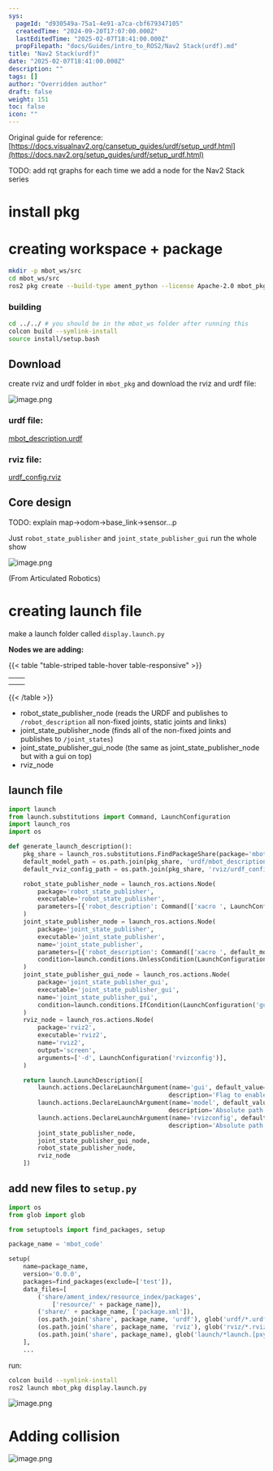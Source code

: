 ```yaml
---
sys:
  pageId: "d930549a-75a1-4e91-a7ca-cbf679347105"
  createdTime: "2024-09-20T17:07:00.000Z"
  lastEditedTime: "2025-02-07T18:41:00.000Z"
  propFilepath: "docs/Guides/intro_to_ROS2/Nav2 Stack(urdf).md"
title: "Nav2 Stack(urdf)"
date: "2025-02-07T18:41:00.000Z"
description: ""
tags: []
author: "Overridden author"
draft: false
weight: 151
toc: false
icon: ""
---
```


Original guide for reference: [https://docs.visualnav2.org/cansetup_guides/urdf/setup_urdf.html](https://docs.nav2.org/setup_guides/urdf/setup_urdf.html)

TODO: add rqt graphs for each time we add a node for the Nav2 Stack series

# install pkg

# creating workspace + package

```bash
mkdir -p mbot_ws/src
cd mbot_ws/src
ros2 pkg create --build-type ament_python --license Apache-2.0 mbot_pkg 
```

### building 

```bash
cd ../../ # you should be in the mbot_ws folder after running this
colcon build --symlink-install  
source install/setup.bash
```

## Download

create rviz and urdf folder in `mbot_pkg` and download the rviz and urdf file:

![image.png](https://prod-files-secure.s3.us-west-2.amazonaws.com/d518164a-d88e-44d1-a4ee-3adb3bd8bce0/60e8d4f3-bb68-4928-b682-3519bd67f0c9/image.png?X-Amz-Algorithm=AWS4-HMAC-SHA256&X-Amz-Content-Sha256=UNSIGNED-PAYLOAD&X-Amz-Credential=ASIAZI2LB4666ZVV3752%2F20250704%2Fus-west-2%2Fs3%2Faws4_request&X-Amz-Date=20250704T161043Z&X-Amz-Expires=3600&X-Amz-Security-Token=IQoJb3JpZ2luX2VjECgaCXVzLXdlc3QtMiJHMEUCIQDO3QThcP%2FK2BQGT3lhV9GzofhwKxGc2YgRPgpwDaes9wIgOpuJvFVQl5qwXAEdoyK%2BoVqQBxrt4YrBCHYgQp6YOosq%2FwMIMRAAGgw2Mzc0MjMxODM4MDUiDGj2sk4PcSVixsFHyCrcA1ltWPcXhqf100%2FNlNC4j7vbg8Lw5Xsn5R2GSEUo3babmaB5uxzhtsU1NGwneqjkL0qgoB8EqUvn9QQ%2BBP5zPJVnrBS%2FznGhLgbn174GOt1SMLLghE7st30N5Uoky5pxUmw0EGK%2BxMDaaNgy3WggMXfdMDB7Wz5ceFCfbLnSTtYu8YsLY19SjgYZlpS3BTX%2FbGEzyV8f%2FZdUpiPSlUDwCFnVlZrMEtUe9Sp3cvk95pg%2FrpgUxQVTGCODfhV%2BQSynXS0cfannw%2F4jXY1gGqPTdlMTZxyBTKXH2mJpcftSnX%2F1Jsd7l2KVsCKq0ZDwNSqFkFXUZWEcu0lcbZuXs1X2izNwVIgCXm5TSRCNRkWQ%2FoDa0S13XmHKJsIvTnteLYwYNw5%2BqUojLAxe9R3BpOTyyssM%2B8r%2FOnVt2ZD214yJD7d%2BmIeTipKfx9G54MLpbG6XxYqfX%2B%2FgdM1nm9SoV1gSdW9IEv0jyn%2FCKhU9mqwzDWTFkp4oRVC2rXPo0m3CzCvk5numg%2BNcz8FQcAhS2gl7CXQOsXY8Ip7hQwoS%2BEkm9x8Ubvr4sUgjuN%2BtE7hRsy4UCkSMr%2B1bOJR0DsvGhtTdL8p95CmqRyJlIAHLZys88xcArY648I7eAknEs14gMPPsn8MGOqUBNNJzeZxe3T%2Fj5Dp%2FIbOe1PDEFpPmMYpd8m9AaCh6sKIr7D2sRFkebRRNfj46t%2FmDvtY6Uiq7sxyWXKsb%2F9aOxAOr%2BZaidsy7rqd01jAGT9%2FWS4CSS%2F0OQFiyqN0uTfpjrO31LFlHnTr3ENwysFOJqVlRrYaLHXyhM4uggF92jDWOWh78q4yCFUI3J73E0P7LLAT93FayZEZz%2BuGwOAosDdZHG%2BbV&X-Amz-Signature=c628d207c4aaf764fe1454b3577107b788f3e9657ac287a2a505db56d90ad8f0&X-Amz-SignedHeaders=host&x-amz-checksum-mode=ENABLED&x-id=GetObject)

### urdf file:

[mbot_description.urdf](https://prod-files-secure.s3.us-west-2.amazonaws.com/d518164a-d88e-44d1-a4ee-3adb3bd8bce0/3b2e2a2a-0671-42c6-9a27-600d8e1f6385/mbot_description.urdf?X-Amz-Algorithm=AWS4-HMAC-SHA256&X-Amz-Content-Sha256=UNSIGNED-PAYLOAD&X-Amz-Credential=ASIAZI2LB4666ZVV3752%2F20250704%2Fus-west-2%2Fs3%2Faws4_request&X-Amz-Date=20250704T161043Z&X-Amz-Expires=3600&X-Amz-Security-Token=IQoJb3JpZ2luX2VjECgaCXVzLXdlc3QtMiJHMEUCIQDO3QThcP%2FK2BQGT3lhV9GzofhwKxGc2YgRPgpwDaes9wIgOpuJvFVQl5qwXAEdoyK%2BoVqQBxrt4YrBCHYgQp6YOosq%2FwMIMRAAGgw2Mzc0MjMxODM4MDUiDGj2sk4PcSVixsFHyCrcA1ltWPcXhqf100%2FNlNC4j7vbg8Lw5Xsn5R2GSEUo3babmaB5uxzhtsU1NGwneqjkL0qgoB8EqUvn9QQ%2BBP5zPJVnrBS%2FznGhLgbn174GOt1SMLLghE7st30N5Uoky5pxUmw0EGK%2BxMDaaNgy3WggMXfdMDB7Wz5ceFCfbLnSTtYu8YsLY19SjgYZlpS3BTX%2FbGEzyV8f%2FZdUpiPSlUDwCFnVlZrMEtUe9Sp3cvk95pg%2FrpgUxQVTGCODfhV%2BQSynXS0cfannw%2F4jXY1gGqPTdlMTZxyBTKXH2mJpcftSnX%2F1Jsd7l2KVsCKq0ZDwNSqFkFXUZWEcu0lcbZuXs1X2izNwVIgCXm5TSRCNRkWQ%2FoDa0S13XmHKJsIvTnteLYwYNw5%2BqUojLAxe9R3BpOTyyssM%2B8r%2FOnVt2ZD214yJD7d%2BmIeTipKfx9G54MLpbG6XxYqfX%2B%2FgdM1nm9SoV1gSdW9IEv0jyn%2FCKhU9mqwzDWTFkp4oRVC2rXPo0m3CzCvk5numg%2BNcz8FQcAhS2gl7CXQOsXY8Ip7hQwoS%2BEkm9x8Ubvr4sUgjuN%2BtE7hRsy4UCkSMr%2B1bOJR0DsvGhtTdL8p95CmqRyJlIAHLZys88xcArY648I7eAknEs14gMPPsn8MGOqUBNNJzeZxe3T%2Fj5Dp%2FIbOe1PDEFpPmMYpd8m9AaCh6sKIr7D2sRFkebRRNfj46t%2FmDvtY6Uiq7sxyWXKsb%2F9aOxAOr%2BZaidsy7rqd01jAGT9%2FWS4CSS%2F0OQFiyqN0uTfpjrO31LFlHnTr3ENwysFOJqVlRrYaLHXyhM4uggF92jDWOWh78q4yCFUI3J73E0P7LLAT93FayZEZz%2BuGwOAosDdZHG%2BbV&X-Amz-Signature=6d211112e18f35bd24cab5a9ff01133e5cca54ec63ca3b5157cdb51d8f69c97d&X-Amz-SignedHeaders=host&x-amz-checksum-mode=ENABLED&x-id=GetObject)

### rviz file:

[urdf_config.rviz](https://prod-files-secure.s3.us-west-2.amazonaws.com/d518164a-d88e-44d1-a4ee-3adb3bd8bce0/883b4535-a297-4d3c-87a4-6a90962c0695/urdf_config.rviz?X-Amz-Algorithm=AWS4-HMAC-SHA256&X-Amz-Content-Sha256=UNSIGNED-PAYLOAD&X-Amz-Credential=ASIAZI2LB4666ZVV3752%2F20250704%2Fus-west-2%2Fs3%2Faws4_request&X-Amz-Date=20250704T161043Z&X-Amz-Expires=3600&X-Amz-Security-Token=IQoJb3JpZ2luX2VjECgaCXVzLXdlc3QtMiJHMEUCIQDO3QThcP%2FK2BQGT3lhV9GzofhwKxGc2YgRPgpwDaes9wIgOpuJvFVQl5qwXAEdoyK%2BoVqQBxrt4YrBCHYgQp6YOosq%2FwMIMRAAGgw2Mzc0MjMxODM4MDUiDGj2sk4PcSVixsFHyCrcA1ltWPcXhqf100%2FNlNC4j7vbg8Lw5Xsn5R2GSEUo3babmaB5uxzhtsU1NGwneqjkL0qgoB8EqUvn9QQ%2BBP5zPJVnrBS%2FznGhLgbn174GOt1SMLLghE7st30N5Uoky5pxUmw0EGK%2BxMDaaNgy3WggMXfdMDB7Wz5ceFCfbLnSTtYu8YsLY19SjgYZlpS3BTX%2FbGEzyV8f%2FZdUpiPSlUDwCFnVlZrMEtUe9Sp3cvk95pg%2FrpgUxQVTGCODfhV%2BQSynXS0cfannw%2F4jXY1gGqPTdlMTZxyBTKXH2mJpcftSnX%2F1Jsd7l2KVsCKq0ZDwNSqFkFXUZWEcu0lcbZuXs1X2izNwVIgCXm5TSRCNRkWQ%2FoDa0S13XmHKJsIvTnteLYwYNw5%2BqUojLAxe9R3BpOTyyssM%2B8r%2FOnVt2ZD214yJD7d%2BmIeTipKfx9G54MLpbG6XxYqfX%2B%2FgdM1nm9SoV1gSdW9IEv0jyn%2FCKhU9mqwzDWTFkp4oRVC2rXPo0m3CzCvk5numg%2BNcz8FQcAhS2gl7CXQOsXY8Ip7hQwoS%2BEkm9x8Ubvr4sUgjuN%2BtE7hRsy4UCkSMr%2B1bOJR0DsvGhtTdL8p95CmqRyJlIAHLZys88xcArY648I7eAknEs14gMPPsn8MGOqUBNNJzeZxe3T%2Fj5Dp%2FIbOe1PDEFpPmMYpd8m9AaCh6sKIr7D2sRFkebRRNfj46t%2FmDvtY6Uiq7sxyWXKsb%2F9aOxAOr%2BZaidsy7rqd01jAGT9%2FWS4CSS%2F0OQFiyqN0uTfpjrO31LFlHnTr3ENwysFOJqVlRrYaLHXyhM4uggF92jDWOWh78q4yCFUI3J73E0P7LLAT93FayZEZz%2BuGwOAosDdZHG%2BbV&X-Amz-Signature=9b169ddb7b695eabe699cb6d0e9044a0cceabed5405f2538be5059e52e5a988e&X-Amz-SignedHeaders=host&x-amz-checksum-mode=ENABLED&x-id=GetObject)

## Core design

TODO: explain map→odom→base_link→sensor…p

Just `robot_state_publisher` and `joint_state_publisher_gui` run the whole show

![image.png](https://prod-files-secure.s3.us-west-2.amazonaws.com/d518164a-d88e-44d1-a4ee-3adb3bd8bce0/64f4a3b8-f3c0-4033-b559-14312f915650/image.png?X-Amz-Algorithm=AWS4-HMAC-SHA256&X-Amz-Content-Sha256=UNSIGNED-PAYLOAD&X-Amz-Credential=ASIAZI2LB4666ZVV3752%2F20250704%2Fus-west-2%2Fs3%2Faws4_request&X-Amz-Date=20250704T161043Z&X-Amz-Expires=3600&X-Amz-Security-Token=IQoJb3JpZ2luX2VjECgaCXVzLXdlc3QtMiJHMEUCIQDO3QThcP%2FK2BQGT3lhV9GzofhwKxGc2YgRPgpwDaes9wIgOpuJvFVQl5qwXAEdoyK%2BoVqQBxrt4YrBCHYgQp6YOosq%2FwMIMRAAGgw2Mzc0MjMxODM4MDUiDGj2sk4PcSVixsFHyCrcA1ltWPcXhqf100%2FNlNC4j7vbg8Lw5Xsn5R2GSEUo3babmaB5uxzhtsU1NGwneqjkL0qgoB8EqUvn9QQ%2BBP5zPJVnrBS%2FznGhLgbn174GOt1SMLLghE7st30N5Uoky5pxUmw0EGK%2BxMDaaNgy3WggMXfdMDB7Wz5ceFCfbLnSTtYu8YsLY19SjgYZlpS3BTX%2FbGEzyV8f%2FZdUpiPSlUDwCFnVlZrMEtUe9Sp3cvk95pg%2FrpgUxQVTGCODfhV%2BQSynXS0cfannw%2F4jXY1gGqPTdlMTZxyBTKXH2mJpcftSnX%2F1Jsd7l2KVsCKq0ZDwNSqFkFXUZWEcu0lcbZuXs1X2izNwVIgCXm5TSRCNRkWQ%2FoDa0S13XmHKJsIvTnteLYwYNw5%2BqUojLAxe9R3BpOTyyssM%2B8r%2FOnVt2ZD214yJD7d%2BmIeTipKfx9G54MLpbG6XxYqfX%2B%2FgdM1nm9SoV1gSdW9IEv0jyn%2FCKhU9mqwzDWTFkp4oRVC2rXPo0m3CzCvk5numg%2BNcz8FQcAhS2gl7CXQOsXY8Ip7hQwoS%2BEkm9x8Ubvr4sUgjuN%2BtE7hRsy4UCkSMr%2B1bOJR0DsvGhtTdL8p95CmqRyJlIAHLZys88xcArY648I7eAknEs14gMPPsn8MGOqUBNNJzeZxe3T%2Fj5Dp%2FIbOe1PDEFpPmMYpd8m9AaCh6sKIr7D2sRFkebRRNfj46t%2FmDvtY6Uiq7sxyWXKsb%2F9aOxAOr%2BZaidsy7rqd01jAGT9%2FWS4CSS%2F0OQFiyqN0uTfpjrO31LFlHnTr3ENwysFOJqVlRrYaLHXyhM4uggF92jDWOWh78q4yCFUI3J73E0P7LLAT93FayZEZz%2BuGwOAosDdZHG%2BbV&X-Amz-Signature=f5cfd36d2c18d2a09616a7ef9095091d0f6377a6112e245bba6c0becc30621e8&X-Amz-SignedHeaders=host&x-amz-checksum-mode=ENABLED&x-id=GetObject)

(From Articulated Robotics)

# creating launch file

make a launch folder called `display.launch.py`

**Nodes we are adding:**

{{< table "table-striped table-hover table-responsive" >}}

|   |   |
| - | - |
|   |   |
|   |   |

{{< /table >}}

- robot_state_publisher_node (reads the URDF and publishes to `/robot_description` all non-fixed joints, static joints and links)
- joint_state_publisher_node (finds all of the non-fixed joints and publishes to `/joint_states`)
- joint_state_publisher_gui_node (the same as joint_state_publisher_node but with a gui on top)
- rviz_node

## launch file

```python
import launch
from launch.substitutions import Command, LaunchConfiguration
import launch_ros
import os

def generate_launch_description():
    pkg_share = launch_ros.substitutions.FindPackageShare(package='mbot_pkg').find('mbot_pkg')
    default_model_path = os.path.join(pkg_share, 'urdf/mbot_description.urdf')
    default_rviz_config_path = os.path.join(pkg_share, 'rviz/urdf_config.rviz')

    robot_state_publisher_node = launch_ros.actions.Node(
        package='robot_state_publisher',
        executable='robot_state_publisher',
        parameters=[{'robot_description': Command(['xacro ', LaunchConfiguration('model')])}]
    )
    joint_state_publisher_node = launch_ros.actions.Node(
        package='joint_state_publisher',
        executable='joint_state_publisher',
        name='joint_state_publisher',
        parameters=[{'robot_description': Command(['xacro ', default_model_path])}],
        condition=launch.conditions.UnlessCondition(LaunchConfiguration('gui'))
    )
    joint_state_publisher_gui_node = launch_ros.actions.Node(
        package='joint_state_publisher_gui',
        executable='joint_state_publisher_gui',
        name='joint_state_publisher_gui',
        condition=launch.conditions.IfCondition(LaunchConfiguration('gui'))
    )
    rviz_node = launch_ros.actions.Node(
        package='rviz2',
        executable='rviz2',
        name='rviz2',
        output='screen',
        arguments=['-d', LaunchConfiguration('rvizconfig')],
    )

    return launch.LaunchDescription([
        launch.actions.DeclareLaunchArgument(name='gui', default_value='True',
                                            description='Flag to enable joint_state_publisher_gui'),
        launch.actions.DeclareLaunchArgument(name='model', default_value=default_model_path,
                                            description='Absolute path to robot urdf file'),
        launch.actions.DeclareLaunchArgument(name='rvizconfig', default_value=default_rviz_config_path,
                                            description='Absolute path to rviz config file'),
        joint_state_publisher_node,
        joint_state_publisher_gui_node,
        robot_state_publisher_node,
        rviz_node
    ])
```

## add new files to `setup.py` 

```python
import os
from glob import glob

from setuptools import find_packages, setup

package_name = 'mbot_code'

setup(
    name=package_name,
    version='0.0.0',
    packages=find_packages(exclude=['test']),
    data_files=[
        ('share/ament_index/resource_index/packages',
            ['resource/' + package_name]),
        ('share/' + package_name, ['package.xml']),
        (os.path.join('share', package_name, 'urdf'), glob('urdf/*.urdf')),
        (os.path.join('share', package_name, 'rviz'), glob('rviz/*.rviz*')),
        (os.path.join('share', package_name), glob('launch/*launch.[pxy][yma]*')),
    ],
    ...
```

run:

```bash
colcon build --symlink-install
ros2 launch mbot_pkg display.launch.py
```

![image.png](https://prod-files-secure.s3.us-west-2.amazonaws.com/d518164a-d88e-44d1-a4ee-3adb3bd8bce0/98177d9e-161f-4928-ab62-342d42c35cff/image.png?X-Amz-Algorithm=AWS4-HMAC-SHA256&X-Amz-Content-Sha256=UNSIGNED-PAYLOAD&X-Amz-Credential=ASIAZI2LB4666ZVV3752%2F20250704%2Fus-west-2%2Fs3%2Faws4_request&X-Amz-Date=20250704T161043Z&X-Amz-Expires=3600&X-Amz-Security-Token=IQoJb3JpZ2luX2VjECgaCXVzLXdlc3QtMiJHMEUCIQDO3QThcP%2FK2BQGT3lhV9GzofhwKxGc2YgRPgpwDaes9wIgOpuJvFVQl5qwXAEdoyK%2BoVqQBxrt4YrBCHYgQp6YOosq%2FwMIMRAAGgw2Mzc0MjMxODM4MDUiDGj2sk4PcSVixsFHyCrcA1ltWPcXhqf100%2FNlNC4j7vbg8Lw5Xsn5R2GSEUo3babmaB5uxzhtsU1NGwneqjkL0qgoB8EqUvn9QQ%2BBP5zPJVnrBS%2FznGhLgbn174GOt1SMLLghE7st30N5Uoky5pxUmw0EGK%2BxMDaaNgy3WggMXfdMDB7Wz5ceFCfbLnSTtYu8YsLY19SjgYZlpS3BTX%2FbGEzyV8f%2FZdUpiPSlUDwCFnVlZrMEtUe9Sp3cvk95pg%2FrpgUxQVTGCODfhV%2BQSynXS0cfannw%2F4jXY1gGqPTdlMTZxyBTKXH2mJpcftSnX%2F1Jsd7l2KVsCKq0ZDwNSqFkFXUZWEcu0lcbZuXs1X2izNwVIgCXm5TSRCNRkWQ%2FoDa0S13XmHKJsIvTnteLYwYNw5%2BqUojLAxe9R3BpOTyyssM%2B8r%2FOnVt2ZD214yJD7d%2BmIeTipKfx9G54MLpbG6XxYqfX%2B%2FgdM1nm9SoV1gSdW9IEv0jyn%2FCKhU9mqwzDWTFkp4oRVC2rXPo0m3CzCvk5numg%2BNcz8FQcAhS2gl7CXQOsXY8Ip7hQwoS%2BEkm9x8Ubvr4sUgjuN%2BtE7hRsy4UCkSMr%2B1bOJR0DsvGhtTdL8p95CmqRyJlIAHLZys88xcArY648I7eAknEs14gMPPsn8MGOqUBNNJzeZxe3T%2Fj5Dp%2FIbOe1PDEFpPmMYpd8m9AaCh6sKIr7D2sRFkebRRNfj46t%2FmDvtY6Uiq7sxyWXKsb%2F9aOxAOr%2BZaidsy7rqd01jAGT9%2FWS4CSS%2F0OQFiyqN0uTfpjrO31LFlHnTr3ENwysFOJqVlRrYaLHXyhM4uggF92jDWOWh78q4yCFUI3J73E0P7LLAT93FayZEZz%2BuGwOAosDdZHG%2BbV&X-Amz-Signature=f65be83269bc0a201ad87d81b41258abbda45bc93ff49349163c3f235a8f52a3&X-Amz-SignedHeaders=host&x-amz-checksum-mode=ENABLED&x-id=GetObject)

# Adding collision

![image.png](https://prod-files-secure.s3.us-west-2.amazonaws.com/d518164a-d88e-44d1-a4ee-3adb3bd8bce0/6c70e3ae-bba2-425a-8727-0c3370140bcf/image.png?X-Amz-Algorithm=AWS4-HMAC-SHA256&X-Amz-Content-Sha256=UNSIGNED-PAYLOAD&X-Amz-Credential=ASIAZI2LB4666ZVV3752%2F20250704%2Fus-west-2%2Fs3%2Faws4_request&X-Amz-Date=20250704T161043Z&X-Amz-Expires=3600&X-Amz-Security-Token=IQoJb3JpZ2luX2VjECgaCXVzLXdlc3QtMiJHMEUCIQDO3QThcP%2FK2BQGT3lhV9GzofhwKxGc2YgRPgpwDaes9wIgOpuJvFVQl5qwXAEdoyK%2BoVqQBxrt4YrBCHYgQp6YOosq%2FwMIMRAAGgw2Mzc0MjMxODM4MDUiDGj2sk4PcSVixsFHyCrcA1ltWPcXhqf100%2FNlNC4j7vbg8Lw5Xsn5R2GSEUo3babmaB5uxzhtsU1NGwneqjkL0qgoB8EqUvn9QQ%2BBP5zPJVnrBS%2FznGhLgbn174GOt1SMLLghE7st30N5Uoky5pxUmw0EGK%2BxMDaaNgy3WggMXfdMDB7Wz5ceFCfbLnSTtYu8YsLY19SjgYZlpS3BTX%2FbGEzyV8f%2FZdUpiPSlUDwCFnVlZrMEtUe9Sp3cvk95pg%2FrpgUxQVTGCODfhV%2BQSynXS0cfannw%2F4jXY1gGqPTdlMTZxyBTKXH2mJpcftSnX%2F1Jsd7l2KVsCKq0ZDwNSqFkFXUZWEcu0lcbZuXs1X2izNwVIgCXm5TSRCNRkWQ%2FoDa0S13XmHKJsIvTnteLYwYNw5%2BqUojLAxe9R3BpOTyyssM%2B8r%2FOnVt2ZD214yJD7d%2BmIeTipKfx9G54MLpbG6XxYqfX%2B%2FgdM1nm9SoV1gSdW9IEv0jyn%2FCKhU9mqwzDWTFkp4oRVC2rXPo0m3CzCvk5numg%2BNcz8FQcAhS2gl7CXQOsXY8Ip7hQwoS%2BEkm9x8Ubvr4sUgjuN%2BtE7hRsy4UCkSMr%2B1bOJR0DsvGhtTdL8p95CmqRyJlIAHLZys88xcArY648I7eAknEs14gMPPsn8MGOqUBNNJzeZxe3T%2Fj5Dp%2FIbOe1PDEFpPmMYpd8m9AaCh6sKIr7D2sRFkebRRNfj46t%2FmDvtY6Uiq7sxyWXKsb%2F9aOxAOr%2BZaidsy7rqd01jAGT9%2FWS4CSS%2F0OQFiyqN0uTfpjrO31LFlHnTr3ENwysFOJqVlRrYaLHXyhM4uggF92jDWOWh78q4yCFUI3J73E0P7LLAT93FayZEZz%2BuGwOAosDdZHG%2BbV&X-Amz-Signature=48683a7f3ec523e4e8f32d87003853e5c3a55139dab0d7d1fad7e4efc4fcb391&X-Amz-SignedHeaders=host&x-amz-checksum-mode=ENABLED&x-id=GetObject)
